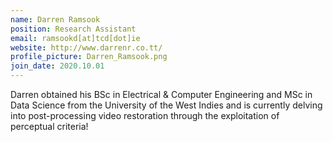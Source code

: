 ```yaml
---
name: Darren Ramsook
position: Research Assistant
email: ramsookd[at]tcd[dot]ie
website: http://www.darrenr.co.tt/
profile_picture: Darren_Ramsook.png
join_date: 2020.10.01
---
```


Darren obtained his BSc in Electrical & Computer Engineering and MSc in Data Science from the University of the West Indies and is currently delving into post-processing video restoration through the exploitation of perceptual criteria!
